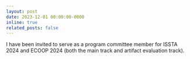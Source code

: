 ```yaml
---
layout: post
date: 2023-12-01 00:00:00-0000
inline: true
related_posts: false
---
```


I have been invited to serve as a program committee member for ISSTA 2024 and ECOOP 2024 (both the main track and artifact evaluation track).